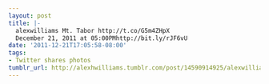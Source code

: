 ```yaml
---
layout: post
title: |-
  alexwilliams Mt. Tabor http://t.co/G5m4ZHpX
  December 21, 2011 at 05:00PMhttp://bit.ly/rJF6vU
date: '2011-12-21T17:05:58-08:00'
tags:
- Twitter shares photos
tumblr_url: http://alexhwilliams.tumblr.com/post/14590914925/alexwilliams-mt-tabor-http-t-co-g5m4zhpx
---
```

<a href=""></a>
